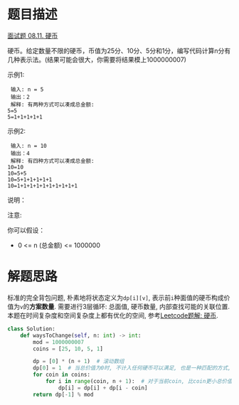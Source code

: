 # 题目描述

[面试题 08.11. 硬币](https://leetcode-cn.com/problems/coin-lcci/)

硬币。给定数量不限的硬币，币值为25分、10分、5分和1分，编写代码计算n分有几种表示法。(结果可能会很大，你需要将结果模上1000000007)

示例1:
```
 输入: n = 5
 输出：2
 解释: 有两种方式可以凑成总金额:
5=5
5=1+1+1+1+1
```

示例2:
```
 输入: n = 10
 输出：4
 解释: 有四种方式可以凑成总金额:
10=10
10=5+5
10=5+1+1+1+1+1
10=1+1+1+1+1+1+1+1+1+1
```

说明：

注意:

你可以假设：

- 0 <= n (总金额) <= 1000000

# 解题思路

标准的完全背包问题, 朴素地将状态定义为`dp[i][v]`, 表示前`i`种面值的硬币构成价值为`v`的**方案数量**. 需要进行3层循环: 总面值, 硬币数量, 内部查找可能的关联位置. 本题在时间复杂度和空间复杂度上都有优化的空间, 参考[Leetcode题解: 硬币](https://leetcode-cn.com/problems/coin-lcci/solution/ying-bi-by-leetcode-solution/).

```python
class Solution:
    def waysToChange(self, n: int) -> int:
        mod = 1000000007
        coins = [25, 10, 5, 1]

        dp = [0] * (n + 1)  # 滚动数组
        dp[0] = 1  # 当总价值为0时, 不计入任何硬币可以满足, 也是一种匹配的方式, 记为1
        for coin in coins:
            for i in range(coin, n + 1):  # 对于当前coin, 比coin更小总价值的不考虑
                dp[i] = dp[i] + dp[i - coin]
        return dp[-1] % mod

```
